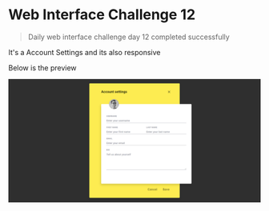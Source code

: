 # Web Interface Challenge 12

> Daily web interface challenge day 12 completed successfully

It's a Account Settings and its also responsive

Below is the preview

![Preview](./challenge.png "Account Settings")